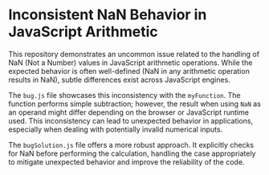 # Inconsistent NaN Behavior in JavaScript Arithmetic

This repository demonstrates an uncommon issue related to the handling of NaN (Not a Number) values in JavaScript arithmetic operations.  While the expected behavior is often well-defined (NaN in any arithmetic operation results in NaN), subtle differences exist across JavaScript engines.

The `bug.js` file showcases this inconsistency with the `myFunction`.  The function performs simple subtraction; however, the result when using `NaN` as an operand might differ depending on the browser or JavaScript runtime used.  This inconsistency can lead to unexpected behavior in applications, especially when dealing with potentially invalid numerical inputs.

The `bugSolution.js` file offers a more robust approach.  It explicitly checks for NaN before performing the calculation, handling the case appropriately to mitigate unexpected behavior and improve the reliability of the code.